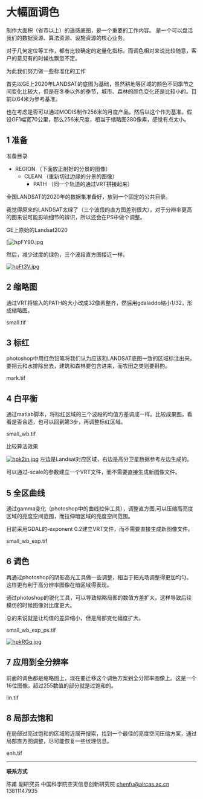 # 大幅面调色

制作大面积（省市以上）的遥感底图，是一个重要的工作内容。
是一个可以盘活我们的数据资源、算法资源、设施资源的核心业务。

对于几何定位等工作，都有比较确定的定量化指标。而调色相对来说比较随意，客户的意见有的时候也飘忽不定。

为此我们努力做一些标准化的工作

首先以GE上2020年LANDSAT的底图为基础，虽然耕地等区域的颜色不同季节之间变化比较大，但是在冬季以外的季节，城市、森林的颜色变化还是比较小的。目前以64米为参考基准。

也在考虑是否可以通过MODIS制作256米的月度产品，然后以这个作为基准。假设GF1幅宽70公里，那么256米尺度，相当于缩略图280像素，感觉有点太小。


## 1 准备
准备目录

* REGION （下面放正射好的分景的图像）
    * CLEAN （重新切过边缘的分景的图像）
        * PATH （同一个轨道的通过VRT拼接起来）



全国LANDSAT的2020年的数据集准备好，放到一个固定的公共目录。

我觉得原来的LANDSAT太绿了（三个波段的直方图差别很大），对于分辨率更高的图来说可能影响细节的辨识，所以还会在PS中做个调整。

GE上原始的Landsat2020

[![hpFY90.jpg](https://z3.ax1x.com/2021/08/22/hpFY90.jpg)

然后，减少过度的绿色，三个波段直方图接近一样。

[](https://imgtu.com/i/hpFY90)
[![hpFt3V.jpg](https://z3.ax1x.com/2021/08/22/hpFt3V.jpg)](https://imgtu.com/i/hpFt3V)



## 2 缩略图

通过VRT将输入的PATH的大小改成32像素整齐，然后用gdaladdo缩小1/32，形成缩略图。

small.tif



## 3 标红

photoshop中用红色铅笔将我们认为应该和LANDSAT底图一致的区域标注出来。要把云和水排除出去，建筑和森林要包含进来，而农田之类则要斟酌。

mark.tif



## 4 白平衡

通过matlab脚本，将标红区域的三个波段的均值方差调成一样。比较成果图，看看是否合适，也可以回到第3步，再调整标红区域。

small_wb.tif

比较算法效果

[![hpk2in.jpg](https://z3.ax1x.com/2021/08/22/hpk2in.jpg)](https://imgtu.com/i/hpk2in)
左边是Landsat对应区域，右边是高分卫星数据参考左边生成的。

可以通过-scale的参数建立一个VRT文件，而不需要直接生成新图像文件。



## 5 全区曲线

通过gamma变化（photoshop中的曲线拉伸工具），调整直方图,可以压缩高亮度区域的亮度空间范围，而拉伸暗区域的亮度空间范围。

目前采用GDAL的-exponent 0.2建立VRT文件，而不需要直接生成新图像文件。

small_wb_exp.tif




## 6 调色

再通过photoshop的阴影高光工具做一些调整，相当于把光场调整得更加均匀。这样更有利于高分辨率图像在暗区域得表现。

通过photoshop的锐化工具，可以导致缩略局部的数值方差扩大，这样导致后续模仿的时候图像对比度更大。

总的来说就是让均值的差异缩小，但是局部变化幅度扩大。

small_wb_exp_ps.tif

[![hpkRGq.jpg](https://z3.ax1x.com/2021/08/22/hpkRGq.jpg)](https://imgtu.com/i/hpkRGq)



## 7 应用到全分辨率

前面的调色都是缩略图上，现在要迁移这个调色方案到全分辨率图像上。这是一个16位图像，超过255数值的部分就是过饱和的。

lin.tif



## 8 局部去饱和

在局部过亮过饱和的区域附近展开搜索，找到一个最佳的亮度空间压缩方案，通过局部直方图调整，尽可能恢复一些纹理信息。

enh.tif






---


**联系方式**

陈甫 副研究员
中国科学院空天信息创新研究院
chenfu@aircas.ac.cn
13811147935